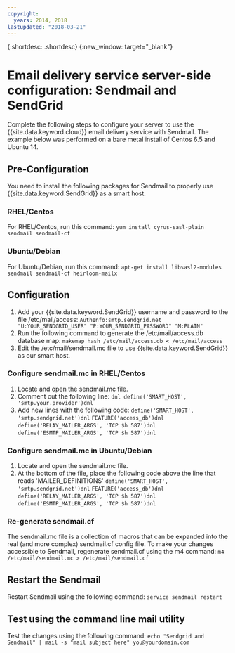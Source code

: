 ```yaml
---
copyright:
  years: 2014, 2018
lastupdated: "2018-03-21"
---
```


{:shortdesc: .shortdesc}
{:new_window: target="_blank"}

# Email delivery service server-side configuration: Sendmail and SendGrid

Complete the following steps to configure your server to use the {{site.data.keyword.cloud}} email delivery service 
with Sendmail. The example below was performed on a bare metal install of Centos 6.5 and Ubuntu 14.

## Pre-Configuration

You need to install the following packages for Sendmail to properly use {{site.data.keyword.SendGrid}} as a smart host.

### RHEL/Centos
For RHEL/Centos, run this command:
`yum install cyrus-sasl-plain sendmail sendmail-cf`

### Ubuntu/Debian
For Ubuntu/Debian, run this command:
`apt-get install libsasl2-modules sendmail sendmail-cf heirloom-mailx`

## Configuration

1. Add your {{site.data.keyword.SendGrid}} username and password to the file /etc/mail/access:
`AuthInfo:smtp.sendgrid.net "U:YOUR_SENDGRID_USER" "P:YOUR_SENDGRID_PASSWORD" "M:PLAIN"`
2. Run the following command to generate the /etc/mail/access.db database map:
`makemap hash /etc/mail/access.db < /etc/mail/access`
3. Edit the /etc/mail/sendmail.mc file to use {{site.data.keyword.SendGrid}} as our smart host.

### Configure sendmail.mc in RHEL/Centos
1. Locate and open the sendmail.mc file.
2. Comment out the following line: 
`dnl define('SMART_HOST', 'smtp.your.provider')dnl`
3. Add new lines with the following code:
`define('SMART_HOST', 'smtp.sendgrid.net')dnl`
`FEATURE('access_db')dnl`
`define('RELAY_MAILER_ARGS', 'TCP $h 587')dnl`
`define('ESMTP_MAILER_ARGS', 'TCP $h 587')dnl`

### Configure sendmail.mc in Ubuntu/Debian
1. Locate and open the sendmail.mc file.
2. At the bottom of the file, place the following code above the line that reads 'MAILER_DEFINITIONS'
`define('SMART_HOST', 'smtp.sendgrid.net')dnl`
`FEATURE('access_db')dnl`
`define('RELAY_MAILER_ARGS', 'TCP $h 587')dnl`
`define('ESMTP_MAILER_ARGS', 'TCP $h 587')dnl`

### Re-generate sendmail.cf
The sendmail.mc file is a collection of macros that can be expanded into the real (and more complex) sendmail.cf config file. To make your changes accessible to Sendmail, regenerate sendmail.cf using the m4 command:
`m4 /etc/mail/sendmail.mc > /etc/mail/sendmail.cf`

## Restart the Sendmail
Restart Sendmail using the following command:
`service sendmail restart`

## Test using the command line mail utility
Test the changes using the following command:
`echo "Sendgrid and Sendmail" | mail -s "mail subject here" you@yourdomain.com`
